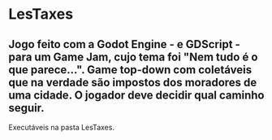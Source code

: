 # LesTaxes

Jogo feito com a Godot Engine - e GDScript - para um Game Jam, cujo tema foi "Nem tudo é o que parece...". Game top-down com coletáveis que na verdade são impostos dos moradores de uma cidade. O jogador deve decidir qual caminho seguir.
-
Executáveis na pasta LesTaxes.
